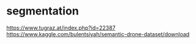 # segmentation

https://www.tugraz.at/index.php?id=22387
https://www.kaggle.com/bulentsiyah/semantic-drone-dataset/download
